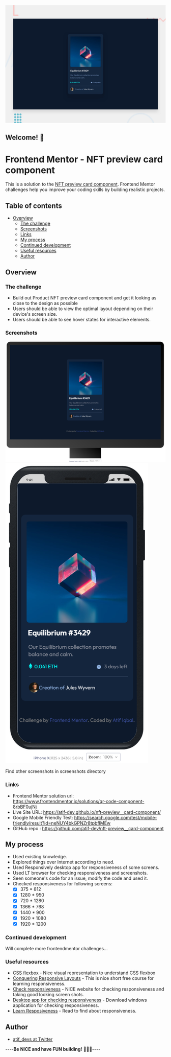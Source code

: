 

![Design preview for the NFT preview card component coding challenge](./design/desktop-preview.jpg)

## Welcome! 👋

# Frontend Mentor - NFT preview card component

This is a solution to the [NFT preview card component](https://www.frontendmentor.io/challenges/nft-preview-card-component-SbdUL_w0U). Frontend Mentor challenges help you improve your coding skills by building realistic projects. 

## Table of contents

- [Overview](#overview)
  - [The challenge](#the-challenge)
  - [Screenshots](#screenshots)
  - [Links](#links)
  - [My process](#my-process)
  - [Continued development](#continued-development)
  - [Useful resources](#useful-resources)
  - [Author](#author)

## Overview

### The challenge

- Build out Product NFT preview card component and get it looking as close to the design as possible
- Users should be able to view the optimal layout depending on their device's screen size.
- Users should be able to see hover states for interactive elements.

### Screenshots

![PC View](https://github.com/atif-dev/nft-preview__card-component/blob/main/Screenshots/desktop-1440%20x%20900.png?raw=true)
![Mobile view](https://github.com/atif-dev/nft-preview__card-component/blob/main/Screenshots/iphone%20X.png?raw=true)
  <p>Find other screenshots in screenshots directory</p>

### Links

- Frontend Mentor solution url:  https://www.frontendmentor.io/solutions/qr-code-component-8rbBF0ujNj
- Live Site URL: https://atif-dev.github.io/nft-preview__card-component/
- Google Mobile Friendly Test: https://search.google.com/test/mobile-friendly/result?id=neNUY4bkGPNZr8tpbflMEw
- GitHub repo : https://github.com/atif-dev/nft-preview__card-component

## My process

  - Used existing knowledge.
  - Explored things over Internet according to need.
  - Used Responsively desktop app for responsiveness of some screens.
  - Used LT browser for checking responsiveness and screenshots.
  - Seen someone's code for an issue, modify the code and used it.
  - Checked responsiveness for following screens:
	  - [x] 375 * 812
	  - [x] 1280 * 950
	  - [x] 720 * 1280
	  - [x] 1366 * 768
	  - [x] 1440 * 900
	  - [x] 1920 * 1080
	  - [x] 1920 * 1200

### Continued development

  Will complete more frontendmentor challenges... 

### Useful resources

- [CSS flexbox](https://css-tricks.com/snippets/css/a-guide-to-flexbox/) - Nice visual representation to understand CSS flexbox 
- [Conquering Responsive Layouts](https://courses.kevinpowell.co/conquering-responsive-layouts) - This is nice short free course for learning responsiveness.
- [Check responsiveness](https://www.lambdatest.com/mobile-view-website) - NICE website for checking responsiveness and taking good looking screen shots.
- [Desktop app for checking responsiveness](https://responsively.app/) - Download windows application for checking responsiveness.
- [Learn Resposiveness](https://web.dev/learn/design/) - Read to find about responsiveness.

## Author

- [atif_devs at Twitter](https://twitter.com/atif_devs)

----**Be NICE and have FUN building!** 🚀😎😇----
